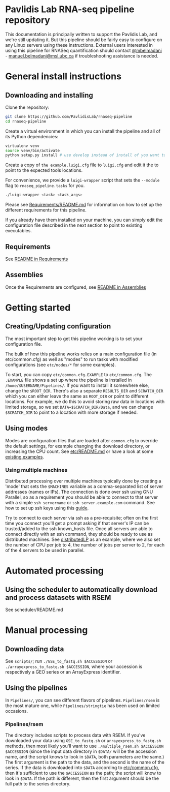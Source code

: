 # Pavlidis Lab RNA-seq pipeline repository

This documentation is principally written to support the Pavlidis Lab, and we're still updating it. But this pipeline should be fairly easy to configure on any Linux servers using these instructions. External users interested in using this pipeline for RNASeq quantification should contact [@mbelmadani](https://github.com/mbelmadani) - manuel.belmadani@msl.ubc.ca if troubleshooting assistance is needed.


# General install instructions

## Downloading and installing

Clone the repository:

```bash
git clone https://github.com/PavlidisLab/rnaseq-pipeline
cd rnaseq-pipeline
```

Create a virtual environment in which you can install the pipeline and all of its Python dependencies:

```bash
virtualenv venv
source venv/bin/activate
python setup.py install # use develop instead of install of you want to edit the pipeline
```

Create a copy of `the example.luigi.cfg` file to `luigi.cfg` and edit it the to point to the expected tools locations.

For convenience, we provide a `luigi-wrapper` script that sets the `--module` flag to `rnaseq_pipeline.tasks` for you.

```bash
./luigi-wrapper <task> <task_args>
```

Please see [Requirements/README.md](https://github.com/PavlidisLab/rnaseq-pipeline/blob/master/Requirements/README.md) for information on how to set up the different requirements for this pipeline.

If you already have them installed on your machine, you can simply edit the configuration file described in the next section to point to existing executables.

## Requirements
See [README in Requirements](https://github.com/PavlidisLab/rnaseq-pipeline/blob/master/Requirements/README.md)

## Assemblies
Once the Requirements are configured, see [README in Assemblies](https://github.com/PavlidisLab/rnaseq-pipeline/blob/master/Assemblies/README.md)


# Getting started

## Creating/Updating configuration
The most important step to get this pipeline working is to set your configuration file.

The bulk of how this pipeline works relies on a main configuration file (in etc/common.cfg) as well as "modes" to run tasks with modified configurations (see `etc/modes/*` for some examples).

To start, you can copy `etc/common.cfg.EXAMPLE` to `etc/common.cfg`. The `.EXAMPLE` file shows a set up where the pipeline is installed in `/home/$USERNAME/Pipelines/`. If you want to install it somewhere else, change the `$ROOT_DIR`. There's also a separate `RESULTS_DIR` and `SCRATCH_DIR` which you can either leave the same as `ROOT_DIR` or point to different locations. For example, we do this to avoid storing raw data in locations with limited storage, so we set `DATA=$SCRATCH_DIR/Data`, and we can change `$SCRATCH_DIR` to point to a location with more storage if needed.

## Using modes

Modes are configuration files that are loaded after `common.cfg` to override the default settings, for example changing the download directory, or increasing the CPU count. See [etc/README.md](https://github.com/PavlidisLab/rnaseq-pipeline/blob/master/etc/README.md) or have a look at some [existing examples](https://github.com/PavlidisLab/rnaseq-pipeline/blob/master/etc/modes/).

### Using multiple machines

Distributed processing over multiple machines typically done by creating a 'mode' that sets the `$MACHINES` variable as a comma-separated list of server addresses (names or IPs). The connection is done over ssh using GNU Parallel, so as a requirement you should be able to connect to that server with a simple `ssh servername` or `ssh server.example.com` command. See how to set up ssh keys using this [guide](https://www.digitalocean.com/community/tutorials/how-to-set-up-ssh-keys-on-ubuntu-1604).

Try to connect to each server via ssh as a pre-requisite; often on the first time you connect you'll get a prompt asking if that server's IP can be trusted/added to the ssh known_hosts file. Once all servers are able to connect directly with an ssh command, they should be ready to use as distributed machines. See [distributedLP](https://github.com/PavlidisLab/rnaseq-pipeline/blob/master/etc/modes/distributedLP.cfg) as an example, where we also set the number of CPU per job to 4, the number of jobs per server to 2, for each of the 4 servers to be used in parallel.

# Automated processing

## Using the scheduler to automatically download and process datasets with RSEM

See scheduler/README.md

# Manual processing

## Downloading data
See `scripts/`; run `./GSE_to_fastq.sh $ACCESSION` or `./arrayexpress_to_fastq.sh $ACCESSION`, where your accession is respectively a GEO series or an ArrayExpress identifier.

## Using the pipelines

In `Pipelines/`, you can see different flavors of pipelines. `Pipelines/rsem` is the most mature one, while `Pipelines/stringtie` has been used on limited occasions. 

### Pipelines/rsem

The directory includes scripts to process data with RSEM. If you've downloaded your data using `GSE_to_fastq.sh` or `arrayexpress_to_fastq.sh` methods, then most likely you'll want to use `./multiple_rsem.sh $ACCESSION $ACCESSION` (since the input data directory in `$DATA/` will be the accession name, and the script knows to look in `$DATA`, both parameters are the same.) The first argument is the path to the data, and the second is the name of the series. If the data is downloaded into `$DATA` according to [etc/common.cfg](https://github.com/PavlidisLab/rnaseq-pipeline/blob/master/etc/common.cfg.EXAMPLE), then it's sufficient to use the `$ACCESSION` as the path; the script will know to look in `$DATA`. If the path is different, then the first argument should be the full path to the series directory.

